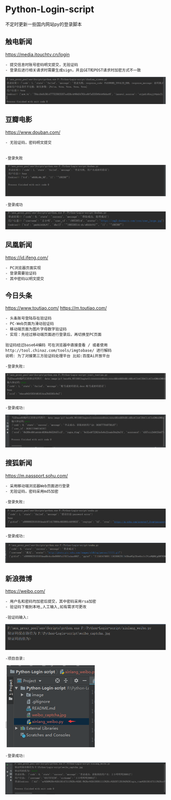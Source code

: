 # Python-Login-script
不定时更新一些国内网站py的登录脚本

## 触电新闻
https://media.itouchtv.cn/login

    - 提交信息时账号密码明文提交，无验证码
    - 登录后进行相关请求时需要生成sign，并且GET和POST请求时加密方式不一致
    
   ![Image text](https://github.com/BigGoby/Python-Login-script/raw/master/image/12.png)
    
## 豆瓣电影
https://www.douban.com/

    - 无验证码，密码明文提交
    
    
    -登录失败
   ![Image text](https://github.com/BigGoby/Python-Login-script/raw/master/image/9.png)
    
    
    -登录成功
   ![Image text](https://github.com/BigGoby/Python-Login-script/raw/master/image/10.png)
   
## 凤凰新闻
https://id.ifeng.com/

    - PC浏览器页面实现
    - 登录需要验证码
    - 其中密码以明文提交

## 今日头条
https://www.toutiao.com/
https://m.toutiao.com/

    - 头条账号登陆存在验证码
    - PC-Web页面为滑动验证码
    - 移动端页面为图片字母数字验证码
    - 实现：先经过移动端页面进行登录后，再切换至PC页面
    
    验证码经过base64编码 可在浏览器中直接查看 / 或者使用 http://tool.chinaz.com/tools/imgtobase/ 进行解码
    说明: 为了对接第三方验证码处理平台 比如:百度Ai开放平台
    
    -登录失败:
   ![Image text](https://github.com/BigGoby/Python-Login-script/raw/master/image/4.png)
    
    -登录成功:
   ![Image text](https://github.com/BigGoby/Python-Login-script/raw/master/image/5.png)
    
## 搜狐新闻
https://m.passport.sohu.com/

    - 采用移动端浏览器Web页面进行登录
    - 无验证码，密码采用md5加密
    
    -登录失败:
   ![Image text](https://github.com/BigGoby/Python-Login-script/raw/master/image/7.png)
    
    -登录成功:
   ![Image text](https://github.com/BigGoby/Python-Login-script/raw/master/image/6.png)
    
 ## 新浪微博
 https://weibo.com/
 
    - 用户名和密码均加密后提交，其中密码采用rsa加密
    - 验证码下载到本地,人工输入,如有需求可更改
    
    -验证码输入:
   ![Image text](https://github.com/BigGoby/Python-Login-script/raw/master/image/1.png)
    
    -项目目录:
   ![Image text](https://github.com/BigGoby/Python-Login-script/raw/master/image/2.png)
    
    -登录成功:
   ![Image text](https://github.com/BigGoby/Python-Login-script/raw/master/image/3.png)
    
    
    
    
